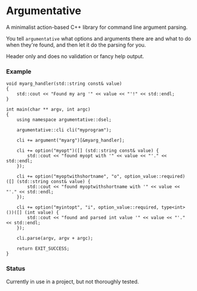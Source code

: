 Argumentative
=============

A minimalist action-based C++ library for command line argument parsing.

You tell `argumentative` what options and arguments there are and what to do when they're found, and then let it do the parsing for you.

Header only and does no validation or fancy help output.

### Example

    void myarg_handler(std::string const& value)
    {
        std::cout << "Found my arg '" << value << "'!" << std::endl;
    }

    int main(char ** argv, int argc)
    {
        using namespace argumentative::dsel;

        argumentative::cli cli("myprogram");

        cli += argument("myarg")[&myarg_handler];

        cli += option("myopt")([] (std::string const& value) {
            std::cout << "found myopt with '" << value << "'." << std::endl;
        });

        cli += option("myoptwithshortname", "o", option_value::required)([] (std::string const& value) {
            std::cout << "found myoptwithshortname with '" << value << "'." << std::endl;
        });

        cli += option("myintopt", "i", option_value::required, type<int>())([] (int value) {
            std::cout << "found and parsed int value '" << value << "'." << std::endl;
        });

        cli.parse(argv, argv + argc);

        return EXIT_SUCCESS;
    }

### Status

Currently in use in a project, but not thoroughly tested.